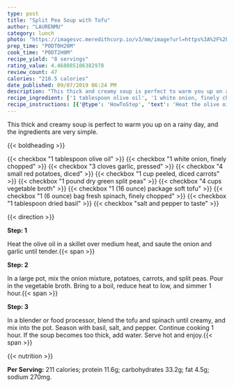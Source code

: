 ```yaml
---
type: post
title: "Split Pea Soup with Tofu"
author: "LAURENMU"
category: lunch
photo: "https://imagesvc.meredithcorp.io/v3/mm/image?url=https%3A%2F%2Fimages.media-allrecipes.com%2Fuserphotos%2F4589228.jpg"
prep_time: "P0DT0H20M"
cook_time: "P0DT2H0M"
recipe_yield: "8 servings"
rating_value: 4.468085106382978
review_count: 47
calories: "210.5 calories"
date_published: 09/07/2019 06:24 PM
description: "This thick and creamy soup is perfect to warm you up on a rainy day, and the ingredients are very simple."
recipe_ingredient: ['1 tablespoon olive oil', '1 white onion, finely chopped', '3 cloves garlic, pressed', '4 small red potatoes, diced', '1 cup peeled, diced carrots', '1 pound dry green split peas', '4 cups vegetable broth', '1 (16 ounce) package soft tofu', '1 (6 ounce) bag fresh spinach, finely chopped', '1 tablespoon dried basil', 'salt and pepper to taste']
recipe_instructions: [{'@type': 'HowToStep', 'text': 'Heat the olive oil in a skillet over medium heat, and saute the onion and garlic until tender.\n'}, {'@type': 'HowToStep', 'text': 'In a large pot, mix the onion mixture, potatoes, carrots, and split peas. Pour in the vegetable broth. Bring to a boil, reduce heat to low, and simmer 1 hour.\n'}, {'@type': 'HowToStep', 'text': 'In a blender or food processor, blend the tofu and spinach until creamy, and mix into the pot. Season with basil, salt, and pepper. Continue cooking 1 hour. If the soup becomes too thick, add water. Serve hot and enjoy.\n'}]
---
```


This thick and creamy soup is perfect to warm you up on a rainy day, and the ingredients are very simple. 

{{< boldheading >}}

{{< checkbox "1 tablespoon olive oil" >}}
{{< checkbox "1  white onion, finely chopped" >}}
{{< checkbox "3 cloves garlic, pressed" >}}
{{< checkbox "4 small red potatoes, diced" >}}
{{< checkbox "1 cup peeled, diced carrots" >}}
{{< checkbox "1 pound dry green split peas" >}}
{{< checkbox "4 cups vegetable broth" >}}
{{< checkbox "1 (16 ounce) package soft tofu" >}}
{{< checkbox "1 (6 ounce) bag fresh spinach, finely chopped" >}}
{{< checkbox "1 tablespoon dried basil" >}}
{{< checkbox "salt and pepper to taste" >}}


{{< direction >}}

**Step: 1**

Heat the olive oil in a skillet over medium heat, and saute the onion and garlic until tender.{{< span >}}

**Step: 2**

In a large pot, mix the onion mixture, potatoes, carrots, and split peas. Pour in the vegetable broth. Bring to a boil, reduce heat to low, and simmer 1 hour.{{< span >}}

**Step: 3**

In a blender or food processor, blend the tofu and spinach until creamy, and mix into the pot. Season with basil, salt, and pepper. Continue cooking 1 hour. If the soup becomes too thick, add water. Serve hot and enjoy.{{< span >}}

{{< nutrition >}}

**Per Serving:** 211 calories; protein 11.6g; carbohydrates 33.2g; fat 4.5g; sodium 270mg.